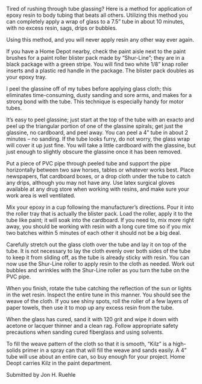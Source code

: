 Tired of rushing through tube glassing? Here is a method for application of epoxy resin to body tubing that beats all others. Utilizing this method you can completely apply a wrap of glass to a 7.5” tube in about 10 minutes, with no excess resin, sags, drips or bubbles.

Using this method, and you will never apply resin any other way ever again.

If you have a Home Depot nearby, check the paint aisle next to the paint brushes for a paint roller blister pack made by “Shur-Line”; they are in a black package with a green stripe. You will find two white 1/8” knap roller inserts and a plastic red handle in the package. The blister pack doubles as your epoxy tray.

I peel the glassine off of my tubes before applying glass cloth; this eliminates time-consuming, dusty sanding and sore arms, and makes for a strong bond with the tube. This technique is especially handy for motor tubes.

It’s easy to peel glassine; just start at the top of the tube with an exacto and peel up the triangular portion of one of the glassine spirals; get just the glassine, no cardboard, and peel away. You can peel a 4” tube in about 2 minutes – no sanding. If the tube looks furry, do not worry, the glass wrap will cover it up just fine. You will take a little cardboard with the glassine, but just enough to slightly obscure the glassine once it has been removed.

Put a piece of PVC pipe through peeled tube and support the pipe horizontally between two saw horses, tables or whatever works best. Place newspapers, flat cardboard boxes, or a drop cloth under the tube to catch any drips, although you may not have any. Use latex surgical gloves available at any drug store when working with resins, and make sure your work area is well ventilated.

Mix your epoxy in a cup following the manufacturer’s directions. Pour it into the roller tray that is actually the blister pack. Load the roller, apply it to the tube like paint; it will soak into the cardboard. If you need to, mix more right away, you should be working with resin with a long cure time so if you mix two batches within 5 minutes of each other it should not be a big deal.

Carefully stretch out the glass cloth over the tube and lay it on top of the tube. It is not necessary to lay the cloth evenly over both sides of the tube to keep it from sliding off, as the tube is already sticky with resin. You can now use the Shur-Line roller to apply resin to the cloth as needed. Work out bubbles and wrinkles with the Shur-Line roller as you turn the tube on the PVC pipe.

When you finish, rotate the tube catching the reflection of the sun or lights in the wet resin. Inspect the entire tune in this manner. You should see the weave of the cloth. If you see shiny spots, roll the roller of a few layers of paper towels, then use it to mop up any excess resin from the tube.

When the glass has cured, sand it with 120 grit and wipe it down with acetone or lacquer thinner and a clean rag. Follow appropriate safety precautions when sanding cured fiberglass and using solvents.

To fill the weave pattern of the cloth so that it is smooth, “Kilz” is a high-solids primer in a spray can that will fill the weave and sands easily. A 4” tube will use about an entire can, so buy enough for your project. Home Deopt carries Kilz in the paint department.

Submitted by Jon H. Ruehle

